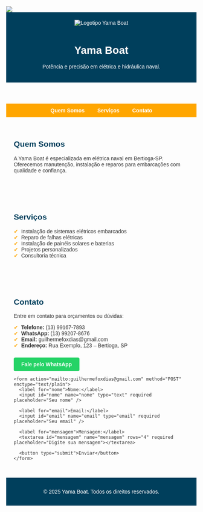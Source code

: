 
<html lang="pt-BR">
<head>
 <img src="f2462ca6-7093-4ea5-99b1-bd2d01467b33.png"
  <meta name="viewport" content="width=device-width, initial-scale=1.0"/>
  <title>Yama Boat - Elétrica Naval em Bertioga-SP</title>
  <meta name="description" content="Yama Boat é especialista em elétrica e hidráulica naval em Bertioga-SP. Serviços de qualidade para sua embarcação." />
  <style>
    body {
      margin: 0;
      font-family: Arial, sans-serif;
      background: #fdfdfd;
      color: #333;
    }
    header {
      background: #003f5c;
      color: white;
      text-align: center;
      padding: 20px;
    }
    header img {
      max-width: 150px;
      margin-bottom: 10px;
    }
    nav {
      background: #ffa600;
      text-align: center;
      padding: 10px;
    }
    nav a {
      color: white;
      margin: 0 15px;
      font-weight: bold;
      text-decoration: none;
    }
    section {
      max-width: 900px;
      margin: auto;
      padding: 30px 20px;
    }
    h2 {
      color: #003f5c;
    }
    ul {
      list-style: none;
      padding: 0;
    }
    ul li::before {
      content: "✔";
      margin-right: 8px;
      color: #ffa600;
    }
    form {
      display: flex;
      flex-direction: column;
      gap: 10px;
      margin-top: 20px;
    }
    input, textarea {
      padding: 10px;
      border: 1px solid #ccc;
      border-radius: 4px;
      font-size: 1rem;
    }
    button {
      background-color: #003f5c;
      color: white;
      padding: 10px;
      border: none;
      border-radius: 4px;
      font-size: 1rem;
      cursor: pointer;
    }
    button:hover {
      background-color: #002c42;
    }
    .whatsapp-button {
      display: inline-block;
      background-color: #25D366;
      color: white;
      padding: 10px 20px;
      text-decoration: none;
      border-radius: 4px;
      margin-top: 10px;
      font-weight: bold;
    }
    .whatsapp-button:hover {
      background-color: #1ebe57;
    }
    footer {
      background: #003f5c;
      color: white;
      text-align: center;
      padding: 15px;
    }
  </style>
</head>
<body>
  <header>
    <img src="logo.png" alt="Logotipo Yama Boat" />
    <h1>Yama Boat</h1>
    <p>Potência e precisão em elétrica e hidráulica naval.</p>
  </header>

  <nav>
    <a href="#quem-somos">Quem Somos</a>
    <a href="#servicos">Serviços</a>
    <a href="#contato">Contato</a>
  </nav>

  <section id="quem-somos">
    <h2>Quem Somos</h2>
    <p>A Yama Boat é especializada em elétrica naval em Bertioga-SP. Oferecemos manutenção, instalação e reparos para embarcações com qualidade e confiança.</p>
  </section>

  <section id="servicos">
    <h2>Serviços</h2>
    <ul>
      <li>Instalação de sistemas elétricos embarcados</li>
      <li>Reparo de falhas elétricas</li>
      <li>Instalação de painéis solares e baterias</li>
      <li>Projetos personalizados</li>
      <li>Consultoria técnica</li>
    </ul>
  </section>

  <section id="contato">
    <h2>Contato</h2>
    <p>Entre em contato para orçamentos ou dúvidas:</p>
    <ul>
      <li><strong>Telefone:</strong> (13) 99167-7893</li>
      <li><strong>WhatsApp:</strong> (13) 99207-8676</li>
      <li><strong>Email:</strong> guilhermefoxdias@gmail.com</li>
      <li><strong>Endereço:</strong> Rua Exemplo, 123 – Bertioga, SP</li>
    </ul>
    <a class="whatsapp-button" href="https://wa.me/5513992078676" target="_blank">Fale pelo WhatsApp</a>

    <form action="mailto:guilhermefoxdias@gmail.com" method="POST" enctype="text/plain">
      <label for="nome">Nome:</label>
      <input id="nome" name="nome" type="text" required placeholder="Seu nome" />

      <label for="email">Email:</label>
      <input id="email" name="email" type="email" required placeholder="Seu email" />

      <label for="mensagem">Mensagem:</label>
      <textarea id="mensagem" name="mensagem" rows="4" required placeholder="Digite sua mensagem"></textarea>

      <button type="submit">Enviar</button>
    </form>
  </section>

  <footer>
    <p>&copy; 2025 Yama Boat. Todos os direitos reservados.</p>
  </footer>
</body>
</html>
